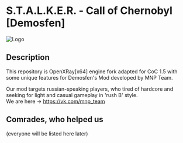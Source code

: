 # S.T.A.L.K.E.R. - Call of Chernobyl [Demosfen]
![Logo](https://pp.userapi.com/c852032/v852032520/955c9/JmaVQNUfNq4.jpg)

## Description
  This repository is OpenXRay[x64] engine fork adapted for CoC 1.5 with some unique features for Demosfen's Mod developed by MNP Team. 

Our mod targets russian-speaking players, who tired of hardcore and seeking for light and casual gameplay in 'rush B' style.    
We are here -> https://vk.com/mnp_team
## Comrades, who helped us
(everyone will be listed here later)

